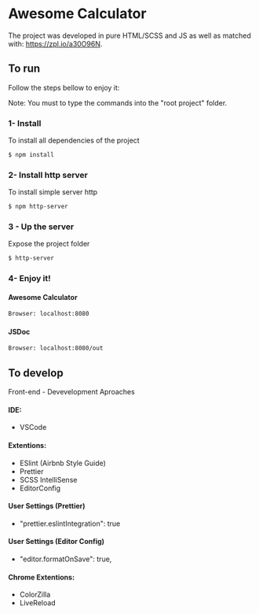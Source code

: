 # Awesome Calculator

The project was developed in pure HTML/SCSS and JS as well as matched with: https://zpl.io/a30O96N.

## To run

Follow the steps bellow to enjoy it:

Note: You must to type the commands into the "root project" folder.

### 1- Install

To install all dependencies of the project

```bash
$ npm install
```

### 2- Install http server

To install simple server http

```bash
$ npm http-server
```

### 3 - Up the server

Expose the project folder

```bash
$ http-server
```

### 4- Enjoy it!

#### Awesome Calculator

```bash
Browser: localhost:8080
```

#### JSDoc

```bash
Browser: localhost:8080/out
```

## To develop

Front-end - Devevelopment Aproaches

#### IDE:

-   VSCode

#### Extentions:

-   ESlint (Airbnb Style Guide)
-   Prettier
-   SCSS IntelliSense
-   EditorConfig

#### User Settings (Prettier)

-   "prettier.eslintIntegration": true

#### User Settings (Editor Config)

-   "editor.formatOnSave": true,

#### Chrome Extentions:

-   ColorZilla
-   LiveReload
